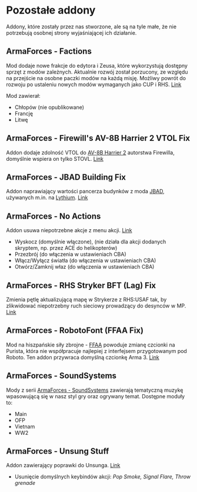 # Pozostałe addony
Addony, które zostały przez nas stworzone, ale są na tyle małe, że nie potrzebują osobnej strony wyjaśniającej ich działanie.

## ArmaForces - Factions
Mod dodaje nowe frakcje do edytora i Zeusa, które wykorzystują dostępny sprzęt z modów zależnych. Aktualnie rozwój został porzucony, ze względu na przejście na osobne paczki modów na każdą misję. Możliwy powrót do rozwoju po ustaleniu nowych modów wymaganych jako CUP i RHS. [Link](https://steamcommunity.com/sharedfiles/filedetails/?id=1677918299)

Mod zawierał:
- Chłopów (nie opublikowane)
- Francję
- Litwę

## ArmaForces - Firewill's AV-8B Harrier 2 VTOL Fix
Addon dodaje zdolność VTOL do [AV-8B Harrier 2](https://steamcommunity.com/workshop/filedetails/?id=1260802825) autorstwa Firewilla, domyślnie wspiera on tylko STOVL. [Link](https://steamcommunity.com/sharedfiles/filedetails/?id=1775621183)

## ArmaForces - JBAD Building Fix
Addon naprawiający wartości pancerza budynków z moda [JBAD](https://steamcommunity.com/workshop/filedetails/?id=520618345), używanych m.in. na [Lythium](https://steamcommunity.com/sharedfiles/filedetails/?id=909547724). [Link](https://steamcommunity.com/sharedfiles/filedetails/?id=1781106281)

## ArmaForces - No Actions
Addon usuwa niepotrzebne akcje z menu akcji. [Link](https://steamcommunity.com/sharedfiles/filedetails/?id=1682845363)

- Wyskocz (domyślnie włączone), (nie działa dla akcji dodanych skryptem, np. przez ACE do helikopterów)
- Przezbrój (do włączenia w ustawieniach CBA)
- Włącz/Wyłącz światła (do włączenia w ustawieniach CBA)
- Otwórz/Zamknij właz (do włączenia w ustawieniach CBA)

## ArmaForces - RHS Stryker BFT (Lag) Fix
Zmienia pętlę aktualizującą mapę w Strykerze z RHS:USAF tak, by zlikwidować niepotrzebny ruch sieciowy prowadzący do desynców w MP. [Link](https://steamcommunity.com/sharedfiles/filedetails/?id=1835490070)

## ArmaForces - RobotoFont (FFAA Fix)
Mod na hiszpańskie siły zbrojne - [FFAA](https://steamcommunity.com/workshop/filedetails/?id=820994401) powoduje zmianę czcionki na Purista, która nie współpracuje najlepiej z interfejsem przygotowanym pod Roboto. Ten addon przywraca domyślną czcionkę Arma 3. [Link](https://steamcommunity.com/sharedfiles/filedetails/?id=1687770349)

## ArmaForces - SoundSystems
Mody z serii [ArmaForces - SoundSystems](https://steamcommunity.com/workshop/filedetails/?id=1708844156) zawierają tematyczną muzykę wpasowującą się w nasz styl gry oraz ogrywany temat. Dostępne moduły to:

- Main
- OFP
- Vietnam
- WW2

## ArmaForces - Unsung Stuff
Addon zawierający poprawki do Unsunga. [Link](https://steamcommunity.com/sharedfiles/filedetails/?id=1643338196)

- Usunięcie domyślnych keybindów akcji: _Pop Smoke, Signal Flare, Throw grenade_
